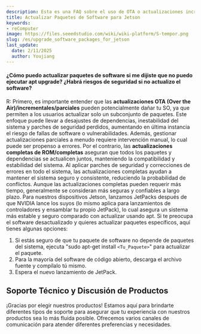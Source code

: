 ```yaml
---
description: Esta es una FAQ sobre el uso de OTA o actualizaciones incrementales que pueden llevar a inestabilidad del sistema y riesgos de seguridad, por lo que se recomienda realizar actualizaciones completas de ROM para mantener la seguridad y estabilidad del sistema, evitando actualizaciones parciales.
title: Actualizar Paquetes de Software para Jetson
keywords:
- reComputer
image: https://files.seeedstudio.com/wiki/wiki-platform/S-tempor.png
slug: /es/upgrade_software_packages_for_jetson
last_update:
  date: 2/11/2025
  author: Youjiang
---
```


#### ¿Cómo puedo actualizar paquetes de software si me dijiste que no puedo ejecutar apt upgrade? ¿Habrá riesgos de seguridad si no actualizo el software?

R: Primero, es importante entender que las **actualizaciones OTA (Over the Air)/incrementales/parciales** pueden potencialmente dañar tu SO, ya que permiten a los usuarios actualizar solo un subconjunto de paquetes. Este enfoque puede llevar a desajustes de dependencias, inestabilidad del sistema y parches de seguridad perdidos, aumentando en última instancia el riesgo de fallas de software o vulnerabilidades. Además, gestionar actualizaciones parciales a menudo requiere intervención manual, lo cual puede ser propenso a errores. Por el contrario, las **actualizaciones completas de ROM/completas** aseguran que todos los paquetes y dependencias se actualicen juntos, manteniendo la compatibilidad y estabilidad del sistema. Al aplicar parches de seguridad y correcciones de errores en todo el sistema, las actualizaciones completas ayudan a mantener el sistema seguro y consistente, reduciendo la probabilidad de conflictos. Aunque las actualizaciones completas pueden requerir más tiempo, generalmente se consideran más seguras y confiables a largo plazo. Para nuestros dispositivos Jetson, lanzamos JetPacks después de que NVIDIA lance los suyos (lo mismo aplica para lanzamientos de controladores y ensamblar tu propio JetPack), lo cual asegura un sistema más estable y seguro comparado con actualizar usando apt. Si te preocupa el software desactualizado y quieres actualizar paquetes específicos, aquí tienes algunas opciones:

1. Si estás seguro de que tu paquete de software no depende de paquetes del sistema, ejecuta "sudo apt-get install `<Tu_Paquete>`" para actualizar el paquete.
2. Para la mayoría del software de código abierto, descarga el archivo fuente y compílalo tú mismo.
3. Espera el nuevo lanzamiento de JetPack.


## Soporte Técnico y Discusión de Productos

¡Gracias por elegir nuestros productos! Estamos aquí para brindarte diferentes tipos de soporte para asegurar que tu experiencia con nuestros productos sea lo más fluida posible. Ofrecemos varios canales de comunicación para atender diferentes preferencias y necesidades.

<div class="button_tech_support_container">
<a href="https://forum.seeedstudio.com/" class="button_forum"></a> 
<a href="https://www.seeedstudio.com/contacts" class="button_email"></a>
</div>

<div class="button_tech_support_container">
<a href="https://discord.gg/eWkprNDMU7" class="button_discord"></a> 
<a href="https://github.com/Seeed-Studio/wiki-documents/discussions/69" class="button_discussion"></a>
</div>